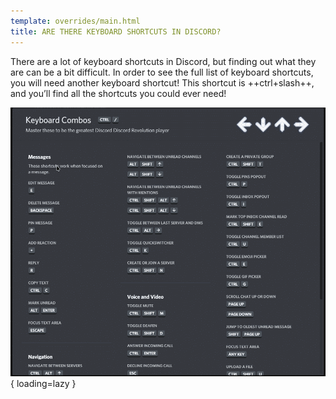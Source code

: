 ```yaml
---
template: overrides/main.html
title: ARE THERE KEYBOARD SHORTCUTS IN DISCORD?
---
```


There are a lot of keyboard shortcuts in Discord, but finding out what they are can be a bit difficult. In order to see the full list of keyboard shortcuts, you will need another keyboard shortcut! This shortcut is ++ctrl+slash++, and you’ll find all the shortcuts you could ever need!

![Discord Shotcuts List](/assets/images/discord-shortcuts.png){ loading=lazy }